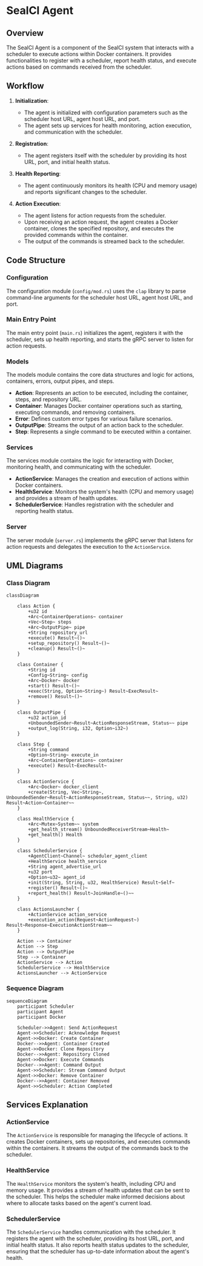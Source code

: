 # SealCI Agent

## Overview

The SealCI Agent is a component of the SealCI system that interacts with a scheduler to execute actions within Docker containers. It provides functionalities to register with a scheduler, report health status, and execute actions based on commands received from the scheduler.

## Workflow

1. **Initialization**:
   - The agent is initialized with configuration parameters such as the scheduler host URL, agent host URL, and port.
   - The agent sets up services for health monitoring, action execution, and communication with the scheduler.

2. **Registration**:
   - The agent registers itself with the scheduler by providing its host URL, port, and initial health status.

3. **Health Reporting**:
   - The agent continuously monitors its health (CPU and memory usage) and reports significant changes to the scheduler.

4. **Action Execution**:
   - The agent listens for action requests from the scheduler.
   - Upon receiving an action request, the agent creates a Docker container, clones the specified repository, and executes the provided commands within the container.
   - The output of the commands is streamed back to the scheduler.

## Code Structure

### Configuration

The configuration module (`config/mod.rs`) uses the `clap` library to parse command-line arguments for the scheduler host URL, agent host URL, and port.

### Main Entry Point

The main entry point (`main.rs`) initializes the agent, registers it with the scheduler, sets up health reporting, and starts the gRPC server to listen for action requests.

### Models

The models module contains the core data structures and logic for actions, containers, errors, output pipes, and steps.

- **Action**: Represents an action to be executed, including the container, steps, and repository URL.
- **Container**: Manages Docker container operations such as starting, executing commands, and removing containers.
- **Error**: Defines custom error types for various failure scenarios.
- **OutputPipe**: Streams the output of an action back to the scheduler.
- **Step**: Represents a single command to be executed within a container.

### Services

The services module contains the logic for interacting with Docker, monitoring health, and communicating with the scheduler.

- **ActionService**: Manages the creation and execution of actions within Docker containers.
- **HealthService**: Monitors the system's health (CPU and memory usage) and provides a stream of health updates.
- **SchedulerService**: Handles registration with the scheduler and reporting health status.

### Server

The server module (`server.rs`) implements the gRPC server that listens for action requests and delegates the execution to the `ActionService`.

## UML Diagrams

### Class Diagram

```mermaid
classDiagram

    class Action {
        +u32 id
        +Arc~ContainerOperations~ container
        +Vec~Step~ steps
        +Arc~OutputPipe~ pipe
        +String repository_url
        +execute() Result~()~
        +setup_repository() Result~()~
        +cleanup() Result~()~
    }

    class Container {
        +String id
        +Config~String~ config
        +Arc~Docker~ docker
        +start() Result~()~
        +exec(String, Option~String~) Result~ExecResult~
        +remove() Result~()~
    }

    class OutputPipe {
        +u32 action_id
        +UnboundedSender~Result~ActionResponseStream, Status~~ pipe
        +output_log(String, i32, Option~i32~)
    }

    class Step {
        +String command
        +Option~String~ execute_in
        +Arc~ContainerOperations~ container
        +execute() Result~ExecResult~
    }

    class ActionService {
        +Arc~Docker~ docker_client
        +create(String, Vec~String~, UnboundedSender~Result~ActionResponseStream, Status~~, String, u32) Result~Action~Container~~
    }

    class HealthService {
        +Arc~Mutex~System~~ system
        +get_health_stream() UnboundedReceiverStream~Health~
        +get_health() Health
    }

    class SchedulerService {
        +AgentClient~Channel~ scheduler_agent_client
        +HealthService health_service
        +String agent_advertise_url
        +u32 port
        +Option~u32~ agent_id
        +init(String, String, u32, HealthService) Result~Self~
        +register() Result~()~
        +report_health() Result~JoinHandle~()~~
    }

    class ActionsLauncher {
        +ActionService action_service
        +execution_action(Request~ActionRequest~) Result~Response~ExecutionActionStream~~
    }

    Action --> Container
    Action --> Step
    Action --> OutputPipe
    Step --> Container
    ActionService --> Action
    SchedulerService --> HealthService
    ActionsLauncher --> ActionService
```

### Sequence Diagram

```mermaid
sequenceDiagram
    participant Scheduler
    participant Agent
    participant Docker

    Scheduler->>Agent: Send ActionRequest
    Agent->>Scheduler: Acknowledge Request
    Agent->>Docker: Create Container
    Docker-->>Agent: Container Created
    Agent->>Docker: Clone Repository
    Docker-->>Agent: Repository Cloned
    Agent->>Docker: Execute Commands
    Docker-->>Agent: Command Output
    Agent->>Scheduler: Stream Command Output
    Agent->>Docker: Remove Container
    Docker-->>Agent: Container Removed
    Agent->>Scheduler: Action Completed
```

## Services Explanation

### ActionService

The `ActionService` is responsible for managing the lifecycle of actions. It creates Docker containers, sets up repositories, and executes commands within the containers. It streams the output of the commands back to the scheduler.

### HealthService

The `HealthService` monitors the system's health, including CPU and memory usage. It provides a stream of health updates that can be sent to the scheduler. This helps the scheduler make informed decisions about where to allocate tasks based on the agent's current load.

### SchedulerService

The `SchedulerService` handles communication with the scheduler. It registers the agent with the scheduler, providing its host URL, port, and initial health status. It also reports health status updates to the scheduler, ensuring that the scheduler has up-to-date information about the agent's health.